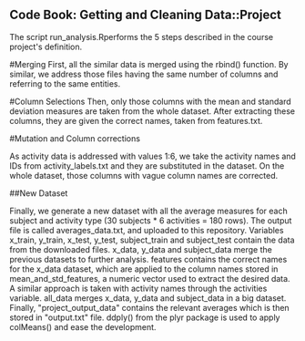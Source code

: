 ## Code Book: Getting and Cleaning Data::Project
The script run_analysis.Rperforms the 5 steps described in the course project's definition.

#Merging
First, all the similar data is merged using the rbind() function. By similar, we address those files having the same number of columns and referring to the same entities.

#Column Selections
Then, only those columns with the mean and standard deviation measures are taken from the whole dataset. After extracting these columns, they are given the correct names, taken from features.txt.

#Mutation and Column corrections

As activity data is addressed with values 1:6, we take the activity names and IDs from activity_labels.txt and they are substituted in the dataset.
On the whole dataset, those columns with vague column names are corrected.

##New Dataset

Finally, we generate a new dataset with all the average measures for each subject and activity type (30 subjects * 6 activities = 180 rows). The output file is called averages_data.txt, and uploaded to this repository.
Variables
x_train, y_train, x_test, y_test, subject_train and subject_test contain the data from the downloaded files.
x_data, y_data and subject_data merge the previous datasets to further analysis.
features contains the correct names for the x_data dataset, which are applied to the column names stored in mean_and_std_features, a numeric vector used to extract the desired data.
A similar approach is taken with activity names through the activities variable.
all_data merges x_data, y_data and subject_data in a big dataset.
Finally, "project_output_data" contains the relevant averages which is then stored in "output.txt" file. ddply() from the plyr package is used to apply colMeans() and ease the development.